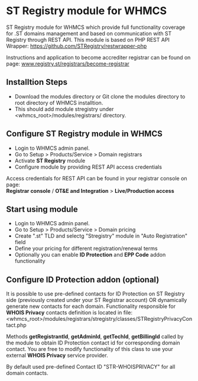 # ST Registry module for WHMCS
ST Registry module for WHMCS which provide full functionality coverage for .ST domains management and based on communication with ST Registry through REST API.
This module is based on PHP REST API Wrapper: https://github.com/STRegistry/restwrapper-php

Instructions and application to become accrediter registrar can be found on page: www.registry.st/registrars/become-registrar

## Installtion Steps
* Download the modules directory or Git clone the modules directory to root directory of WHMCS installtion.
* This should add module stregistry under <whmcs_root>/modules/registrars/ directory.

## Configure ST Registry module in WHMCS
* Login to WHMCS admin panel.
* Go to Setup > Products/Service > Domain registrars
* Activate <b>ST Registry</b> module
* Configure module by providing REST API access credentials

Access credentials for REST API can be found in your registrar console on page:<br/>
<b>Registrar console</b> / <b>OT&E and Integration</b> > <b>Live/Production access</b>

## Start using module
* Login to WHMCS admin panel.
* Go to Setup > Products/Service > Domain pricing
* Create ".st" TLD and selectg "Stregistry" module in "Auto Registration" field
* Define your pricing for different registration/renewal terms
* Optionally you can enable <b>ID Protection</b> and <b>EPP Code</b> addon functionality

## Configure ID Protection addon (optional)
It is possible to use pre-defined contacts for ID Protection on ST Registry side (previously created under your ST Registrar account) OR dynamically generate new contacts for each domain. 
Functionality responsible for <b>WHOIS Privacy</b> contacts definition is located in file:
<whmcs_root>/modules/registrars/stregistry/classes/STRegistryPrivacyContact.php

Methods <b>getRegistrantId</b>, <b>getAdminId</b>, <b>getTechId</b>, <b>getBillingId</b> called by the module to obtain ID Protection contact id for corresponding domain contact.
You are free to modify functionality of this class to use your external <b>WHOIS Privacy</b> service provider.

By default used pre-defined Contact ID "STR-WHOISPRIVACY" for all domain contacts.


